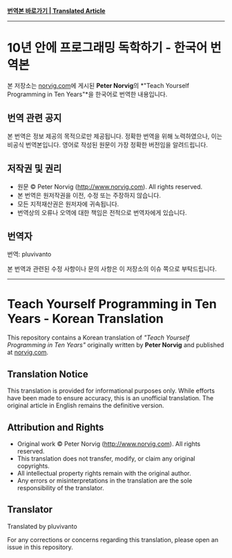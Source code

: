 [**번역본 바로가기 | Translated Article**](https://github.com/pluvivanto/kr-teach-yourself-programming-in-ten-years/blob/main/Teach_Yourself_Programming_In_Ten_Years.md)

---

# 10년 안에 프로그래밍 독학하기 - 한국어 번역본

본 저장소는 [norvig.com](https://norvig.com/21-days.html)에 게시된 **Peter Norvig**의 *"Teach Yourself Programming in Ten Years"*을 한국어로 번역한 내용입니다.

## 번역 관련 공지

본 번역은 정보 제공의 목적으로만 제공됩니다. 정확한 번역을 위해 노력하였으나, 이는 비공식 번역본입니다. 영어로 작성된 원문이 가장 정확한 버전임을 알려드립니다.

## 저작권 및 권리

- 원문 © Peter Norvig (http://www.norvig.com). All rights reserved.
- 본 번역은 원저작권을 이전, 수정 또는 주장하지 않습니다.
- 모든 지적재산권은 원저자에 귀속됩니다.
- 번역상의 오류나 오역에 대한 책임은 전적으로 번역자에게 있습니다.

## 번역자

번역: pluvivanto

본 번역과 관련된 수정 사항이나 문의 사항은 이 저장소의 이슈 쪽으로 부탁드립니다.

---

# Teach Yourself Programming in Ten Years - Korean Translation

This repository contains a Korean translation of _"Teach Yourself Programming in Ten Years"_ originally written by **Peter Norvig** and published at [norvig.com](https://norvig.com/21-days.html).

## Translation Notice

This translation is provided for informational purposes only. While efforts have been made to ensure accuracy, this is an unofficial translation. The original article in English remains the definitive version.

## Attribution and Rights

- Original work © Peter Norvig (http://www.norvig.com). All rights reserved.
- This translation does not transfer, modify, or claim any original copyrights.
- All intellectual property rights remain with the original author.
- Any errors or misinterpretations in the translation are the sole responsibility of the translator.

## Translator

Translated by pluvivanto

For any corrections or concerns regarding this translation, please open an issue in this repository.
